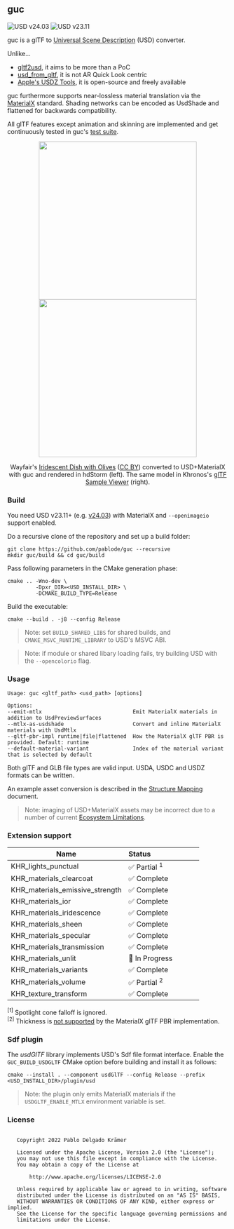 ## guc

![USD v24.03](https://github.com/pablode/guc/actions/workflows/run-tests-usd2403.yml/badge.svg?branch=main)
![USD v23.11](https://github.com/pablode/guc/actions/workflows/run-tests-usd2311.yml/badge.svg?branch=main)

guc is a glTF to [Universal Scene Description](https://github.com/PixarAnimationStudios/USD) (USD) converter.

Unlike...
 - [gltf2usd](https://github.com/kcoley/gltf2usd), it aims to be more than a PoC
 - [usd_from_gltf](https://github.com/google/usd_from_gltf), it is not AR Quick Look centric
 - [Apple's USDZ Tools](https://developer.apple.com/augmented-reality/tools/), it is open-source and freely available

guc furthermore supports near-lossless material translation via the [MaterialX](https://github.com/AcademySoftwareFoundation/MaterialX) standard.
Shading networks can be encoded as UsdShade and flattened for backwards compatibility.

All glTF features except animation and skinning are implemented and get continuously tested in guc's [test suite](https://github.com/pablode/guc-tests).

<p align="middle">
  <img width=360 src="preview_hdStorm.png" />
  <img width=360 src="preview_glTFSampleViewer.png" />
</p>
<p align="middle">
  Wayfair's <a href="https://github.com/KhronosGroup/glTF-Sample-Models/tree/16e803435fca5b07dde3dbdc5bd0e9b8374b2750/2.0/IridescentDishWithOlives">Iridescent Dish with Olives</a> (<a href="https://creativecommons.org/licenses/by/4.0/">CC BY</a>) converted to USD+MaterialX with guc and rendered in hdStorm (left).
  The same model in Khronos's <a href="https://github.khronos.org/glTF-Sample-Viewer-Release/">glTF Sample Viewer</a> (right).
</p>

### Build

You need USD v23.11+ (e.g. <a href="https://github.com/PixarAnimationStudios/OpenUSD/releases/tag/v24.03">v24.03</a>) with MaterialX and `--openimageio` support enabled.

Do a recursive clone of the repository and set up a build folder:
```
git clone https://github.com/pablode/guc --recursive
mkdir guc/build && cd guc/build
```

Pass following parameters in the CMake generation phase:
```
cmake .. -Wno-dev \
         -Dpxr_DIR=<USD_INSTALL_DIR> \
         -DCMAKE_BUILD_TYPE=Release
```

Build the executable:
```
cmake --build . -j8 --config Release
```

> Note: set `BUILD_SHARED_LIBS` for shared builds, and `CMAKE_MSVC_RUNTIME_LIBRARY` to USD's MSVC ABI.

> Note: if module or shared libary loading fails, try building USD with the `--opencolorio` flag.

### Usage

```
Usage: guc <gltf_path> <usd_path> [options]

Options:
--emit-mtlx                             Emit MaterialX materials in addition to UsdPreviewSurfaces
--mtlx-as-usdshade                      Convert and inline MaterialX materials with UsdMtlx
--gltf-pbr-impl runtime|file|flattened  How the MaterialX glTF PBR is provided. Default: runtime
--default-material-variant              Index of the material variant that is selected by default
```

Both glTF and GLB file types are valid input. USDA, USDC and USDZ formats can be written.

An example asset conversion is described in the [Structure Mapping](docs/Structure_Mapping.md) document.

> Note: imaging of USD+MaterialX assets may be incorrect due to a number of current [Ecosystem Limitations](docs/Ecosystem_Limitations.md).

### Extension support

Name                                | Status&nbsp;&nbsp;&nbsp;&nbsp;&nbsp;&nbsp;&nbsp;&nbsp;&nbsp;&nbsp;&nbsp;&nbsp;&nbsp;&nbsp;&nbsp;&nbsp;&nbsp;&nbsp;&nbsp;&nbsp;&nbsp;&nbsp;&nbsp;&nbsp;
------------------------------------|----------
KHR_lights_punctual                 | ✅ Partial <sup>1</sup>
KHR_materials_clearcoat             | ✅ Complete
KHR_materials_emissive_strength     | ✅ Complete
KHR_materials_ior                   | ✅ Complete
KHR_materials_iridescence           | ✅ Complete
KHR_materials_sheen                 | ✅ Complete
KHR_materials_specular              | ✅ Complete
KHR_materials_transmission          | ✅ Complete
KHR_materials_unlit                 | 🚧 In Progress
KHR_materials_variants              | ✅ Complete
KHR_materials_volume                | ✅ Partial <sup>2</sup>
KHR_texture_transform               | ✅ Complete

<sup>\[1\]</sup> Spotlight cone falloff is ignored.  
<sup>\[2\]</sup> Thickness is <a href="https://github.com/AcademySoftwareFoundation/MaterialX/pull/861">not supported</a> by the MaterialX glTF PBR implementation.

### Sdf plugin

The _usdGlTF_ library implements USD's Sdf file format interface. Enable the `GUC_BUILD_USDGLTF` CMake option before building and install it as follows:
```
cmake --install . --component usdGlTF --config Release --prefix <USD_INSTALL_DIR>/plugin/usd
```

> Note: the plugin only emits MaterialX materials if the `USDGLTF_ENABLE_MTLX` environment variable is set.

### License

```

   Copyright 2022 Pablo Delgado Krämer

   Licensed under the Apache License, Version 2.0 (the "License");
   you may not use this file except in compliance with the License.
   You may obtain a copy of the License at

       http://www.apache.org/licenses/LICENSE-2.0

   Unless required by applicable law or agreed to in writing, software
   distributed under the License is distributed on an "AS IS" BASIS,
   WITHOUT WARRANTIES OR CONDITIONS OF ANY KIND, either express or implied.
   See the License for the specific language governing permissions and
   limitations under the License.

```
